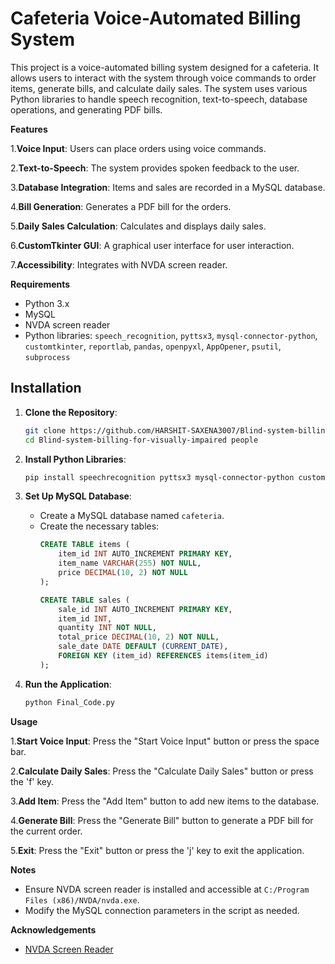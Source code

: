 # Cafeteria Voice-Automated Billing System

This project is a voice-automated billing system designed for a cafeteria. It allows users to interact with the system through voice commands to order items, generate bills, and calculate daily sales. The system uses various Python libraries to handle speech recognition, text-to-speech, database operations, and generating PDF bills.

**Features**

1.**Voice Input**: Users can place orders using voice commands.

2.**Text-to-Speech**: The system provides spoken feedback to the user.

3.**Database Integration**: Items and sales are recorded in a MySQL database.

4.**Bill Generation**: Generates a PDF bill for the orders.

5.**Daily Sales Calculation**: Calculates and displays daily sales.

6.**CustomTkinter GUI**: A graphical user interface for user interaction.

7.**Accessibility**: Integrates with NVDA screen reader.

**Requirements**

- Python 3.x
- MySQL
- NVDA screen reader
- Python libraries: `speech_recognition`, `pyttsx3`, `mysql-connector-python`, `customtkinter`, `reportlab`, `pandas`, `openpyxl`, `AppOpener`, `psutil`, `subprocess`

## Installation

1. **Clone the Repository**:
    ```sh
    git clone https://github.com/HARSHIT-SAXENA3007/Blind-system-billing-for-visually-imapaired-people.git
    cd Blind-system-billing-for-visually-impaired people
    ```

2. **Install Python Libraries**:
    ```sh
    pip install speechrecognition pyttsx3 mysql-connector-python customtkinter pandas reportlab openpyxl AppOpener psutil
    ```

3. **Set Up MySQL Database**:
    - Create a MySQL database named `cafeteria`.
    - Create the necessary tables:
        ```sql
        CREATE TABLE items (
            item_id INT AUTO_INCREMENT PRIMARY KEY,
            item_name VARCHAR(255) NOT NULL,
            price DECIMAL(10, 2) NOT NULL
        );

        CREATE TABLE sales (
            sale_id INT AUTO_INCREMENT PRIMARY KEY,
            item_id INT,
            quantity INT NOT NULL,
            total_price DECIMAL(10, 2) NOT NULL,
            sale_date DATE DEFAULT (CURRENT_DATE),
            FOREIGN KEY (item_id) REFERENCES items(item_id)
        );
        ```

4. **Run the Application**:
    ```sh
    python Final_Code.py
    ```

**Usage**

1.**Start Voice Input**: Press the "Start Voice Input" button or press the space bar.

2.**Calculate Daily Sales**: Press the "Calculate Daily Sales" button or press the 'f' key.

3.**Add Item**: Press the "Add Item" button to add new items to the database.

4.**Generate Bill**: Press the "Generate Bill" button to generate a PDF bill for the current order.

5.**Exit**: Press the "Exit" button or press the 'j' key to exit the application.

**Notes**

- Ensure NVDA screen reader is installed and accessible at `C:/Program Files (x86)/NVDA/nvda.exe`.
- Modify the MySQL connection parameters in the script as needed.

**Acknowledgements**

- [NVDA Screen Reader](https://www.nvaccess.org/)
